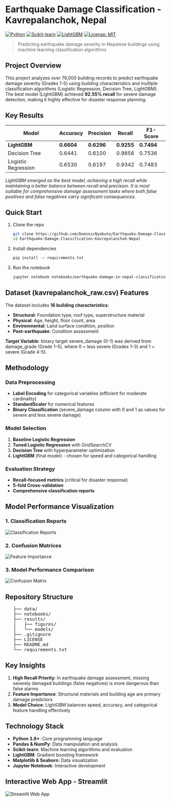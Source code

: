# Earthquake Damage Classification - Kavrepalanchok, Nepal 

[![Python](https://img.shields.io/badge/Python-3.8+-blue.svg)](https://www.python.org/)
[![Scikit-learn](https://img.shields.io/badge/sklearn-latest-orange.svg)](https://scikit-learn.org/)
[![LightGBM](https://img.shields.io/badge/LightGBM-latest-yellow.svg)](https://lightgbm.readthedocs.io/)
[![License: MIT](https://img.shields.io/badge/License-MIT-green.svg)](LICENSE)

> Predicting earthquake damage severity in Nepalese buildings using machine learning classification algorithms

## Project Overview

This project analyzes over 76,000 building records to predict earthquake damage severity (Grades 1-5) using building characteristics and multiple classification algorithms (Logistic Regression, Decision Tree, LightGBM). The best model (LightGBM) achieved **92.55% recall** for severe damage detection, making it highly effective for disaster response planning.

## Key Results

| Model | Accuracy | Precision | Recall | F1-Score |
|-------|----------|-----------|--------|----------|
| **LightGBM** | **0.6604** | **0.6296** | **0.9255** | **0.7494** |
| Decision Tree | 0.6441 | 0.6100 | 0.9856 | 0.7536 |
| Logistic Regression | 0.6530 | 0.6197 | 0.9342 | 0.7483 |

*LightGBM emerged as the best model, achieving a high recall while maintaining a better balance between recall and precision. It is most suitable for comprehensive damage assessment tasks where both false positives and false negatives carry significant consequences.*

## Quick Start

1. Clone the repo
   ```bash
   git clone https://github.com/DominicNyabuto/Earthquake-Damage-Classification-Kavrepalanchok-Nepal.git
   cd Earthquake-Damage-Classification-Kavrepalanchok-Nepal

2. Install dependencies
   ```bash
   pip install -r requirements.txt
3. Run the notebook
   ```bash
   jupyter notebook notebooks/earthquake-damage-in-nepal-classification.ipynb

## Dataset (kavrepalanchok_raw.csv) Features

The dataset includes **16 building characteristics**:
- **Structural**: Foundation type, roof type, superstructure material
- **Physical**: Age, height, floor count, area
- **Environmental**: Land surface condition, position
- **Post-earthquake**: Condition assessment

**Target Variable**: binary target severe_damage (0-1) was derived from damage_grade (Grade 1–5), where 0 = less severe (Grades 1–3) and 1 = severe (Grade 4-5).

## Methodology

### Data Preprocessing
- **Label Encoding** for categorical variables (efficient for moderate cardinality)
- **StandardScaler** for numerical features
- **Binary Classification** (severe_damage column with 0 and 1 as values for severe and less severe damage)

### Model Selection
1. **Baseline Logistic Regression**
2. **Tuned Logistic Regression** with GridSearchCV
3. **Decision Tree** with hyperparameter optimization
4. **LightGBM** (final model) - chosen for speed and categorical handling

### Evaluation Strategy
- **Recall-focused metrics** (critical for disaster response)
- **5-fold Cross-validation**
- **Comprehensive classification reports**

## Model Performance Visualization

### 1. Classification Reports

![Classification Reports](/results/figures/Classification_Reports.png)

### 2. Confusion Matrices

![Feature Importance](results/figures/Confusion_Matrices.png)

### 3. Model Performance Comparison

![Confusion Matrix](results/figures/Model_Performance_Comparison.png)

## Repository Structure
<pre>
   ├── data/
   ├── notebooks/ 
   ├── results/ 
   │   ├── figures/         
   │   └── models/   
   ├── .gitignore
   ├── LICENSE
   ├── README.md
   └── requirements.txt
</pre>


## Key Insights

1. **High Recall Priority**: In earthquake damage assessment, missing severely damaged buildings (false negatives) is more dangerous than false alarms
2. **Feature Importance**: Structural materials and building age are primary damage predictors
3. **Model Choice**: LightGBM balances speed, accuracy, and categorical feature handling effectively

## Technology Stack

- **Python 3.8+**: Core programming language
- **Pandas & NumPy**: Data manipulation and analysis
- **Scikit-learn**: Machine learning algorithms and evaluation
- **LightGBM**: Gradient boosting framework
- **Matplotlib & Seaborn**: Data visualization
- **Jupyter Notebook**: Interactive development

## Interactive Web App - Streamlit 

![Streamlit Web App](results/figures/streamlit_app_screenshot.png)


